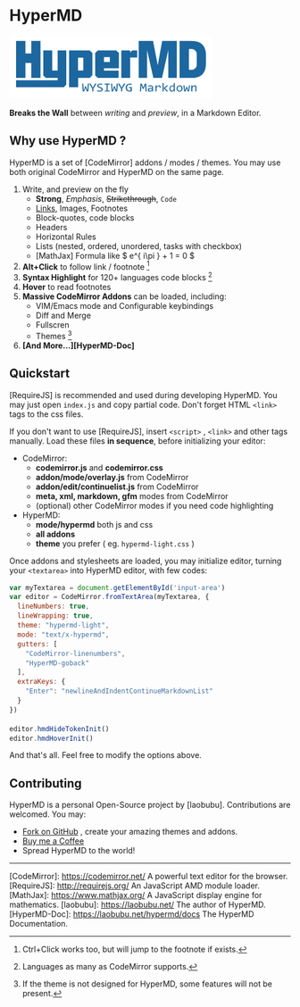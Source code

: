 # HyperMD

![HyperMD Markdown Editor](./demo/logo.png)

**Breaks the Wall** between *writing* and *preview*, in a Markdown Editor.

## Why use HyperMD ?

HyperMD is a set of [CodeMirror] addons / modes / themes.
You may use both original CodeMirror and HyperMD on the same page.

 1. Write, and preview on the fly
     - **Strong**, *Emphasis*, ~~Strikethrough~~, `Code`
     - [Links](https://laobubu.net), Images, Footnotes
     - Block-quotes, code blocks
     - Headers
     - Horizontal Rules
     - Lists (nested, ordered, unordered, tasks with checkbox)
     - [MathJax] Formula like $ e^{ i\pi } + 1 = 0 $
 2. **Alt+Click** to follow link / footnote [^1]
 3. **Syntax Highlight** for 120+ languages code blocks [^2]
 4. **Hover** to read footnotes
 5. **Massive CodeMirror Addons** can be loaded, including:
     - VIM/Emacs mode and Configurable keybindings
     - Diff and Merge
     - Fullscren
     - Themes [^3]
 6. **[And More...][HyperMD-Doc]**

## Quickstart

[RequireJS] is recommended and used during developing HyperMD.
You may just open `index.js` and copy partial code. 
Don't forget HTML `<link>` tags to the css files.

If you don't want to use [RequireJS], insert `<script>` , `<link>`
and other tags manually. Load these files **in sequence**, before 
initializing your editor:

 * CodeMirror:
 	- **codemirror.js** and **codemirror.css**
 	- **addon/mode/overlay.js** from CodeMirror
 	- **addon/edit/continuelist.js** from CodeMirror
 	- **meta, xml, markdown, gfm** modes from CodeMirror
 	- (optional) other CodeMirror modes if you need code highlighting
 * HyperMD:
 	- **mode/hypermd** both js and css
 	- **all addons**
 	- **theme** you prefer ( eg. `hypermd-light.css` )

Once addons and stylesheets are loaded, you may initialize editor,
turning your `<textarea>` into HyperMD editor, with few codes:

```javascript
var myTextarea = document.getElementById('input-area')
var editor = CodeMirror.fromTextArea(myTextarea, {
  lineNumbers: true,
  lineWrapping: true,
  theme: "hypermd-light",
  mode: "text/x-hypermd",
  gutters: [
    "CodeMirror-linenumbers",
    "HyperMD-goback"
  ],
  extraKeys: {
    "Enter": "newlineAndIndentContinueMarkdownList"
  }
})

editor.hmdHideTokenInit()
editor.hmdHoverInit()
```

And that's all. Feel free to modify the options above.

## Contributing

HyperMD is a personal Open-Source project by [laobubu].
Contributions are welcomed. You may:

 - [Fork on GitHub](https://github.com/laobubu/hypermd/) , create your amazing themes and addons.
 - [Buy me a Coffee](https://laobubu.net/donate.html)
 - Spread HyperMD to the world!

-------------------------------------------------------
[CodeMirror]: https://codemirror.net/   A powerful text editor for the browser.
[RequireJS]:  http://requirejs.org/   An JavaScript AMD module loader.
[MathJax]:  https://www.mathjax.org/  A JavaScript display engine for mathematics.
[laobubu]:  https://laobubu.net/  The author of HyperMD.
[HyperMD-Doc]:  https://laobubu.net/hypermd/docs  The HyperMD Documentation.
[^1]: Ctrl+Click works too, but will jump to the footnote if exists.
[^2]: Languages as many as CodeMirror supports.
[^3]: If the theme is not designed for HyperMD, some features will not be present.
